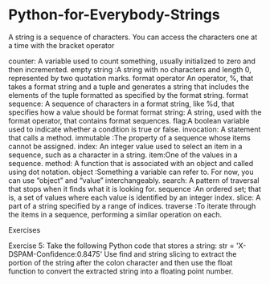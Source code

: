 # Python-for-Everybody-Strings
A string is a sequence of characters. You can access the characters one at a time
with the bracket operator

counter: A variable used to count something, usually initialized to zero and then
incremented.
empty string :A string with no characters and length 0, represented by two quotation marks.
format operator An operator, %, that takes a format string and a tuple and generates a string that includes the elements of the tuple formatted as specified
by the format string.
format sequence: A sequence of characters in a format string, like %d, that specifies how a value should be format
format string: A string, used with the format operator, that contains format
sequences.
flag:A boolean variable used to indicate whether a condition is true or false.
invocation: A statement that calls a method.
immutable :The property of a sequence whose items cannot be assigned.
index: An integer value used to select an item in a sequence, such as a character
in a string.
item:One of the values in a sequence.
method: A function that is associated with an object and called using dot notation.
object :Something a variable can refer to. For now, you can use “object” and
“value” interchangeably.
search: A pattern of traversal that stops when it finds what it is looking for.
sequence :An ordered set; that is, a set of values where each value is identified by
an integer index.
slice: A part of a string specified by a range of indices.
traverse :To iterate through the items in a sequence, performing a similar operation on each.

Exercises

Exercise 5: Take the following Python code that stores a string:
str = 'X-DSPAM-Confidence:0.8475'
Use find and string slicing to extract the portion of the string after the
colon character and then use the float function to convert the extracted
string into a floating point number.

